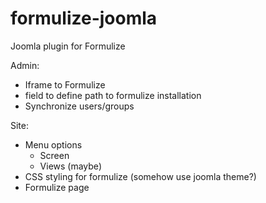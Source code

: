 formulize-joomla
================

Joomla plugin for Formulize

Admin:
- Iframe to Formulize
- field to define path to formulize installation
- Synchronize users/groups

Site: 
- Menu options 
  - Screen
  - Views (maybe)
- CSS styling for formulize (somehow use joomla theme?)
- Formulize page